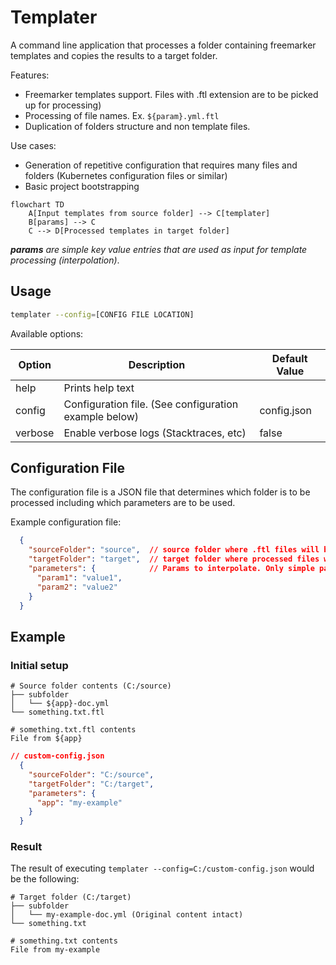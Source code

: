 # Templater

A command line application that processes a folder containing freemarker templates and copies the results to a target folder.

Features:
- Freemarker templates support. Files with .ftl extension are to be picked up for processing)
- Processing of file names. Ex. `${param}.yml.ftl`
- Duplication of folders structure and non template files.

Use cases:
- Generation of repetitive configuration that requires many files and folders (Kubernetes configuration files or similar)
- Basic project bootstrapping

```mermaid
flowchart TD
    A[Input templates from source folder] --> C[templater]
    B[params] --> C
    C --> D[Processed templates in target folder] 
```
_**params** are simple key value entries that are used as input for template processing (interpolation)_.



## Usage

```bash
templater --config=[CONFIG FILE LOCATION] 
```

Available options:

| Option  | Description                                           | Default Value |
|---------|-------------------------------------------------------|---------------|
| help    | Prints help text                                      |               |
| config  | Configuration file. (See configuration example below) | config.json   |
| verbose | Enable verbose logs (Stacktraces, etc)                | false         |

## Configuration File

The configuration file is a JSON file that determines which folder is to be processed including which parameters are to be used.

Example configuration file:

```json
  {
    "sourceFolder": "source",  // source folder where .ftl files will be looked for. Absolute path or relative to config file.
    "targetFolder": "target",  // target folder where processed files will be left. Absolute path or relative to config file.
    "parameters": {            // Params to interpolate. Only simple parameters supported, no nested objects
      "param1": "value1",
      "param2": "value2"
    }
  }
```

## Example

### Initial setup

```
# Source folder contents (C:/source)
├── subfolder
│   └── ${app}-doc.yml
└── something.txt.ftl
```

```
# something.txt.ftl contents
File from ${app}
```

```json
// custom-config.json
  {
    "sourceFolder": "C:/source",
    "targetFolder": "C:/target",
    "parameters": {
      "app": "my-example"
    }
  }
```

### Result

The result of executing `templater --config=C:/custom-config.json` would be the following:

```
# Target folder (C:/target)
├── subfolder
│   └── my-example-doc.yml (Original content intact)
└── something.txt
```

```
# something.txt contents
File from my-example
```
